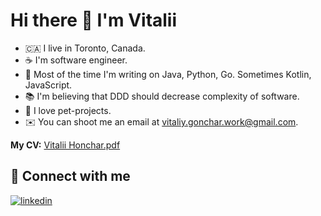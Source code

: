 # Hi there 👋 I'm Vitalii

- 🇨🇦 I live in Toronto, Canada.
- ☕ I'm software engineer.
- 🤖 Most of the time I'm writing on Java, Python, Go. Sometimes Kotlin, JavaScript.
- 📚 I'm believing that DDD should decrease complexity of software.
- 🚀 I love pet-projects.
- ✉️ You can shoot me an email at [vitaliy.gonchar.work@gmail.com](mailto:vitaliy.gonchar.work@gmail.com).

**My CV:** [Vitalii Honchar.pdf](https://github.com/vitalii-honchar/vitalii-honchar/raw/b6ed5fd2ac6c94c68369a42f719893327593cbd1/cv.pdf)

## 🤝 Connect with me

[![linkedin](https://img.shields.io/badge/linkedin%20-%230077B5.svg?&style=for-the-badge&logo=linkedin&logoColor=white)](https://www.linkedin.com/in/vitaliihonchar/) 
